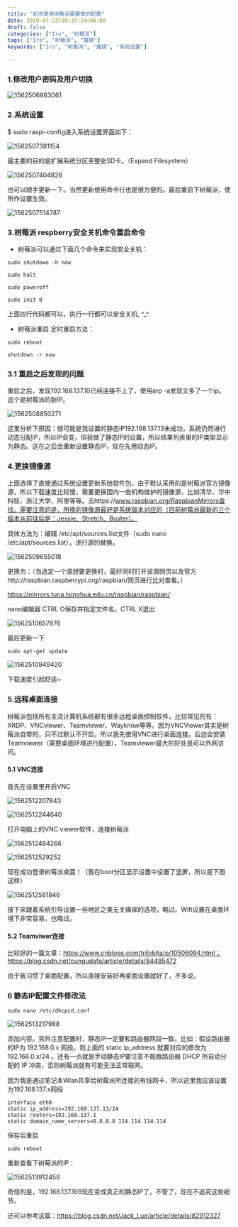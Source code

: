 ```yaml
---
title: "初次使用树莓派需要做的配置"
date: 2019-07-23T10:37:14+08:00
draft: false
categories: ["Iro", "树莓派"]
tags: ["Iro", "树莓派", "魔镜"]
keywords: ["Iro", "树莓派", "魔镜", "系统设置"]

---
```


### 1.修改用户密码及用户切换

![1562506863061](/images/1562506863061.png)

### 2.系统设置

$ sudo raspi-config进入系统设置界面如下：

![1562507381154](/images/1562507381154.png)

最主要的目的是扩展系统分区至整张SD卡。（Expand Filesystem）

![1562507404826](/images/1562507404826.png)

也可以顺手更新一下。当然更新使用命令行也是很方便的。最后重启下树莓派，使所作设置生效。

![1562507514787](/images/1562507514787.png)

### 3.树莓派 respberry安全关机命令重启命令

-  树莓派可以通过下面几个命令来实现安全关机：

```
sudo shutdown -h now

sudo halt

sudo poweroff

sudo init 0
```

上面四行代码都可以，执行一行都可以安全关机, ^_^

- 树莓派重启 定时重启方法：

```
sudo reboot

shutdown -r now
```

### 3.1 重启之后发现的问题

重启之后，发现192.168.137.10已经连接不上了，使用arp -a发现又多了一个ip。这个是树莓派的新IP。

![1562508850271](/images/1562508850271.png)

这里分析下原因：很可能是我设置的静态IP192.168.137.13未成功，系统仍然进行动态分配IP，所以IP会变，但我做了静态IP的设置，所以结果列表里的IP类型显示为静态。这在之后会重新设置静态IP，现在先用动态IP。

### 4.更换镜像源

上面选择了直接通过系统设置更新系统软件包，由于默认采用的是树莓派官方镜像源，所以下载速度比较慢，需要更换国内一些机构维护的镜像源，比如清华、华中科技、浙江大学、阿里等等。去https://www.raspbian.org/RaspbianMirrors查找。需要注意的是，所换的镜像源最好是系统版本对应的（目前树莓派最新的三个版本从前往后是：Jessie、Stretch、Buster）。

具体方法为：编辑 /etc/apt/sources.list文件（sudo nano  /etc/apt/sources.list），进行源的替换。

![1562509655018](/images/1562509655018.png)

更换为：（当选定一个源想要更换时，最好同时打开该源网页以及官方http://raspbian.raspberrypi.org/raspbian/网页进行比对查看。）

https://mirrors.tuna.tsinghua.edu.cn/raspbian/raspbian/

nano编辑器 CTRL O保存并指定文件名，CTRL X退出

![1562510657876](C:\Users\37419\AppData\Roaming\Typora\typora-user-images\1562510657876.png)

最后更新一下

```
sudo apt-get update
```

![1562510949420](/images/1562510949420.png)

下载速度引起舒适~

### 5.远程桌面连接

树莓派包括所有主流计算机系统都有很多远程桌面控制软件，比较常见的有：XRDP、VNCviewer、Teamviewer、Wayknow等等。因为VNCViewer其实是树莓派自带的，只不过默认不开启，所以我先使用VNC进行桌面连接。后边会安装Teamviewer（需要桌面环境进行配置），Teamviewer最大的好处是可以外网访问。

#### 5.1 VNC连接

首先在设置里开启VNC

![1562512207843](/images/1562512207843.png)

![1562512244640](/images/1562512244640.png)

打开电脑上的VNC viewer软件，连接树莓派

![1562512484266](/images/1562512484266.png)

![1562512529252](/images/1562512529252.png)

现在成功登录树莓派桌面！（我在boot分区显示设置中设置了竖屏，所以是下图这样）

![1562512581846](/images/1562512581846.png)

接下来跟着系统引导设置一些地区之类无关痛痒的选项，略过。Wifi设置在桌面环境下非常容易，也略过。

#### 5.2 Teamviwer连接

比较好的一篇文章：https://www.cnblogs.com/trilobita/p/10506094.html；https://blog.csdn.net/cungudafa/article/details/84495472

由于我习惯了桌面配置，所以直接安装好再桌面设置就好了，不多说。

### 6 静态IP配置文件修改法

```
sudo nano /etc/dhcpcd.conf
```

![1562513217988](/images/1562513217988.png)

添加内容。另外注意配置时，静态IP一定要和路由器网段一致，比如：假设路由器的IP为 192.168.0.x 网段，则上面的 static ip_address 就要对应的修改为 192.168.0.x/24 。还有一点就是手动静态IP要注意不能跟路由器 DHCP 所自动分配的 IP 冲突，否则树莓派就有可能无法正常联网。

因为我是通过笔记本Wlan共享给树莓派所连接的有线网卡，所以这里我应该设置为192.168.137.x网段

```
interface eth0
static ip_address=192.168.137.13/24
static routers=192.168.137.1
static domain_name_servers=8.8.8.8 114.114.114.114
```

保存后重启

```
sudo reboot
```

重新查看下树莓派的IP：

![1562513912458](/images/1562513912458.png)

奇怪的是，192.168.137.169现在变成真正的静态IP了，不管了，现在不追究这些细节。

还可以参考这篇：https://blog.csdn.net/Jack_Lue/article/details/82912327